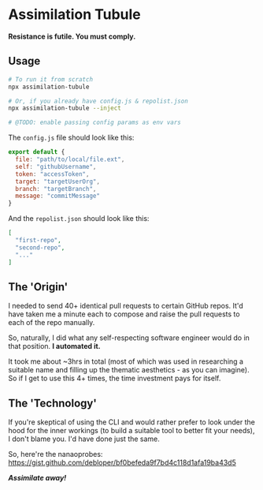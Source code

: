 # Assimilation Tubule
**Resistance is futile. You must comply.**

## Usage
```sh
# To run it from scratch
npx assimilation-tubule

# Or, if you already have config.js & repolist.json
npx assimilation-tubule --inject

# @TODO: enable passing config params as env vars
```

The `config.js` file should look like this:
```js
export default {
  file: "path/to/local/file.ext",
  self: "githubUsername",
  token: "accessToken",
  target: "targetUserOrg",
  branch: "targetBranch",
  message: "commitMessage"
}
```

And the `repolist.json` should look like this:
```json
[
  "first-repo",
  "second-repo",
  "..."
]
```

## The 'Origin'
I needed to send 40+ identical pull requests to certain GitHub repos. It'd have taken me a minute each to compose and raise the pull requests to each of the repo manually.

So, naturally, I did what any self-respecting software engineer would do in that position. **I automated it.**

It took me about ~3hrs in total (most of which was used in researching a suitable name and filling up the thematic aesthetics - as you can imagine). So if I get to use this 4+ times, the time investment pays for itself.

## The 'Technology'
If you're skeptical of using the CLI and would rather prefer to look under the hood for the inner workings (to build a suitable tool to better fit your needs), I don't blame you. I'd have done just the same.

So, here're the nanaoprobes: https://gist.github.com/debloper/bf0befeda9f7bd4c118d1afa19ba43d5

***Assimilate away!***
